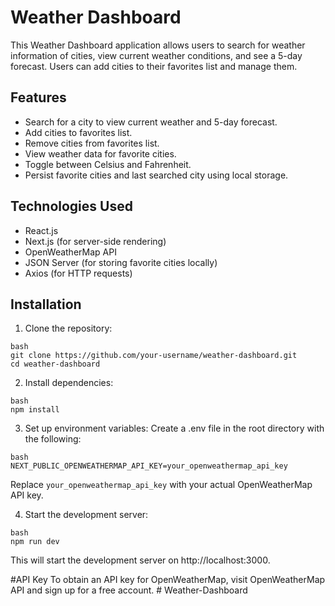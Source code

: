 # Weather Dashboard

This Weather Dashboard application allows users to search for weather information of cities, view current weather conditions, and see a 5-day forecast. Users can add cities to their favorites list and manage them.

## Features

- Search for a city to view current weather and 5-day forecast.
- Add cities to favorites list.
- Remove cities from favorites list.
- View weather data for favorite cities.
- Toggle between Celsius and Fahrenheit.
- Persist favorite cities and last searched city using local storage.

## Technologies Used

- React.js
- Next.js (for server-side rendering)
- OpenWeatherMap API
- JSON Server (for storing favorite cities locally)
- Axios (for HTTP requests)

## Installation

1. Clone the repository:

```
bash
git clone https://github.com/your-username/weather-dashboard.git
cd weather-dashboard
```

2. Install dependencies:

```
bash
npm install
```

3. Set up environment variables:
Create a .env file in the root directory with the following:

```
bash
NEXT_PUBLIC_OPENWEATHERMAP_API_KEY=your_openweathermap_api_key
```
Replace `your_openweathermap_api_key` with your actual OpenWeatherMap API key.

4. Start the development server:
```
bash
npm run dev
```

This will start the development server on http://localhost:3000.

#API Key
To obtain an API key for OpenWeatherMap, visit OpenWeatherMap API and sign up for a free account.
#   W e a t h e r - D a s h b o a r d  
 
